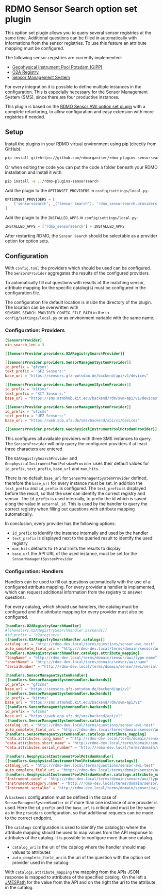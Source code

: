 # RDMO Sensor Search option set plugin

This option set plugin allows you to query several sensor registries at the
same time. Additional questions can be filled in automatically with informations
from the sensor registries. To use this feature an attribute mapping must be
configured.

The following sensor registries are currently implemented:
- [Geophysical Instrument Pool Potsdam (GIPP)](https://gipp.gfz-potsdam.de/)
- [O2A Registry](https://registry.o2a-data.de/)
- [Sensor Management System](https://codebase.helmholtz.cloud/hub-terra/sms/service-desk/-/wikis/home)

For every integration it is possible to define multiple instances in the
configuration. This is especially necessary for the Sensor Management System
(SMS), since there are four productive instances.

This plugin is based on the [RDMO Sensor AWI option set plugin](https://github.com/hafu/rdmo-sensor-awi)
with a complete refactoring, to allow configuration and easy extension with
more registries if needed.

## Setup

Install the plugins in your RDMO virtual environment using pip (directly from
GitHub):

```bash
pip install git+https://github.com/rdmorganiser/rdmo-plugins-sensorsearch
```

Or when editing the code you can put the code a folder beneath your RDMO
installation and install it with:

```bash
pip install -e ../rdmo-plugins-sensorsearch
```

Add the plugin to the `OPTIONSET_PROVIDERS` in `config/settings/local.py`:

```python
OPTIONSET_PROVIDERS = [
    ('sensorssearch', _('Sensor Search'), 'rdmo_sensorsearch.providers.SensorsProvider'),
]
```

Add the plugin to the `INSTALLED_APPS` in `config/settings/local.py`:

```python
INSTALLED_APPS = ['rdmo_sensorsearch'] + INSTALLED_APPS
```

After restarting RDMO, the `Sensor Search` should be selectable as a provider
option for option sets.

## Configuration

With `config.toml` the providers which should be used can be configured. The
`SensorsProvider` aggregates the results of the configured providers.

To automatically fill out questions with results of the matching sensor,
attribute mapping for the specific catalog(s) must be configured in the
configuration file.

The configuration file default location is inside the directory of the plugin.
The location can be overwritten with `SENSORS_SEARCH_PROVIDER_CONFIG_FILE_PATH`
in the in `config/settings/local.py` or as environment variable with the same
name.

### Configuration: Providers

```toml
[SensorsProvider]
min_search_len = 3 

[[SensorsProvider.providers.O2ARegistrySearchProvider]]

[[SensorsProvider.providers.SensorManagentSystemProvider]]
id_prefix = "gfzsms" 
text_prefix = "GFZ Sensors:" 
base_url = "https://sensors.gfz-potsdam.de/backend/api/v1/devices"

[[SensorsProvider.providers.SensorManagentSystemProvider]]
id_prefix = "kitsms"
text_prefix = "KIT Sensors:"
base_url = "https://sms.atmohub.kit.edu/backend/rdm/svm-api/v1/devices"

[[SensorsProvider.providers.SensorManagentSystemProvider]]
id_prefix = "ufzsms"
text_prefix = "UFZ Sensors:"
base_url = "https://web.app.ufz.de/sms/backend/api/v1/devices"

[[SensorsProvider.providers.GeophysicalInstrumentPoolPotsdamProvider]]
```

This configures all available providers with three SMS instances to query. The
`SensorsProvider` will only query the configured providers if at least three
characters are entered.

The `O2ARegistrySearchProvider` and `GeophysicalInstrumentPoolPotsdamProvider`
uses their default values for `id_prefix`, `text_prefix`, `base_url` and
`max_hits`.

There is no default `base_url` for `SensorManagentSystemProvider` defined,
therefore the `base_url` for every instance must be set. In addition the
`text_prefix` and `id_prefix` is configured. The `text_prefix` is displayed
before the result, so that the user can identify the correct registry and
sensor. The `id_prefix` is used internally, to prefix the id which is saved
along the value in `external_id`. This is used by the handler to query the
correct registry when filling out questions with attribute mapping
automatically.

In conclusion, every provider has the following options:
- `id_prefix` to identify the instance internally and used by the handler
- `text_prefix` is displayed next to the queried result to identify the used
  registry
- `max_hits` defaults to `10` and limits the results to display
- `base_url` the API URL of the used instance, must be set for the
  `SensorManagentSystemProvider`

### Configuration: Handlers

Handlers can be used to fill out questions automatically with the use of a
configured attribute mapping. For every provider a handler is implemented,
which can request additional information from the registry to answer questions.

For every catalog, which should use handlers, the catalog must be configured
and the attribute mapping for every provider must also be configured. 

```toml
[handlers.O2ARegistrySearchHandler]
#[[handlers.O2ARegistrySearchHandler.backends]]
#id_prefix = "o2aregistry"
[[handlers.O2ARegistrySearchHandler.catalogs]]
catalog_uri = "http://rdmo-dev.local/terms/questions/sensor-awi-test"
auto_complete_field_uri = "http://rdmo-dev.local/terms/domain/sensor/awi/search"
[handlers.O2ARegistrySearchHandler.catalogs.attribute_mapping]
"longName" = "http://rdmo-dev.local/terms/domain/sensor/awi/type-name"
"shortName" = "http://rdmo-dev.local/terms/domain/sensor/awi/name"
"serialNumber" = "http://rdmo-dev.local/terms/domain/sensor/awi/serial"

[handlers.SensorManagentSystemHandler]
[[handlers.SensorManagentSystemHandler.backends]]
id_prefix = "gfzsms" 
base_url = "https://sensors.gfz-potsdam.de/backend/api/v1"
[[handlers.SensorManagentSystemHandler.backends]]
id_prefix = "kitsms"
base_url = "https://sms.atmohub.kit.edu/backend/rdm/svm-api/v1"
[[handlers.SensorManagentSystemHandler.backends]]
id_prefix = "ufzsms"
base_url = "https://web.app.ufz.de/sms/backend/api/v1"
[[handlers.SensorManagentSystemHandler.catalogs]]
catalog_uri = "http://rdmo-dev.local/terms/questions/sensor-awi-test"
auto_complete_field_uri = "http://rdmo-dev.local/terms/domain/sensor/awi/search"
[handlers.SensorManagentSystemHandler.catalogs.attribute_mapping]
"data.attributes.long_name" = "http://rdmo-dev.local/terms/domain/sensor/awi/type-name"
"data.attributes.short_name" = "http://rdmo-dev.local/terms/domain/sensor/awi/name"
"data.attributes.serial_number" = "http://rdmo-dev.local/terms/domain/sensor/awi/serial"

[handlers.GeophysicalInstrumentPoolPotsdamHandler]
[[handlers.GeophysicalInstrumentPoolPotsdamHandler.catalogs]]
catalog_uri = "http://rdmo-dev.local/terms/questions/sensor-awi-test"
auto_complete_field_uri = "http://rdmo-dev.local/terms/domain/sensor/awi/search"
[handlers.GeophysicalInstrumentPoolPotsdamHandler.catalogs.attribute_mapping]
"Instrument.code" = "http://rdmo-dev.local/terms/domain/sensor/awi/type-name"
"Instrumentcategory.name" = "http://rdmo-dev.local/terms/domain/sensor/awi/name"
"Instrument.serialNo" = "http://rdmo-dev.local/terms/domain/sensor/awi/serial"
```

A `backends` configuration must be defined in the case of
`SensorManagentSystemHandler` or if more than one instance of one provider is
used. Here the `id_prefix` and the `base_url` is critical and must be the same
as in the `providers` configuration, so that additional requests can be made
to the correct endpoint.

The `catalogs` configuration is used to identify the catalog(s) where the
attribute mapping should be used to map values from the API response to
attributes of the catalog. It is possible to configure more than one catalog.
- `catalog_uri` is the uri of the catalog where the handler should map values
  to attributes
- `auto_complete_field_uri` is the uri of the question with the option set
  provider used in the catalog

With `catalogs.attribute_mapping` the mapping from the APIs JSON response is
mapped to attributes of the specified catalog. On the left a
[JMESPath](https://jmespath.org/) for the value from the API and on the right
the uri to the attribute in the catalog.
